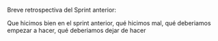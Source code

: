 Breve retrospectiva del Sprint anterior:

Que hicimos bien en el sprint anterior, qué hicimos mal, qué deberiamos empezar a hacer, qué deberiamos dejar de hacer